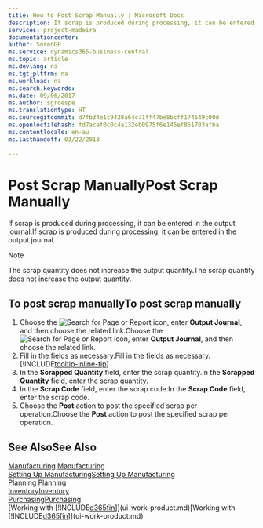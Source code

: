 ```yaml
---
title: How to Post Scrap Manually | Microsoft Docs
description: If scrap is produced during processing, it can be entered in the output journal. Note that the scrap quantity does not increase the output quantity.
services: project-madeira
documentationcenter: 
author: SorenGP
ms.service: dynamics365-business-central
ms.topic: article
ms.devlang: na
ms.tgt_pltfrm: na
ms.workload: na
ms.search.keywords: 
ms.date: 09/06/2017
ms.author: sgroespe
ms.translationtype: HT
ms.sourcegitcommit: d7fb34e1c9428a64c71ff47be8bcff174649c00d
ms.openlocfilehash: fd7acef0c0c4a132eb0975f6e145ef861703afba
ms.contentlocale: en-au
ms.lasthandoff: 03/22/2018

---
```

# <a name="post-scrap-manually"></a><span data-ttu-id="502c8-104">Post Scrap Manually</span><span class="sxs-lookup"><span data-stu-id="502c8-104">Post Scrap Manually</span></span>
<span data-ttu-id="502c8-105">If scrap is produced during processing, it can be entered in the output journal.</span><span class="sxs-lookup"><span data-stu-id="502c8-105">If scrap is produced during processing, it can be entered in the output journal.</span></span> 

> [!NOTE]
> <span data-ttu-id="502c8-106">The scrap quantity does not increase the output quantity.</span><span class="sxs-lookup"><span data-stu-id="502c8-106">The scrap quantity does not increase the output quantity.</span></span>  

## <a name="to-post-scrap-manually"></a><span data-ttu-id="502c8-107">To post scrap manually</span><span class="sxs-lookup"><span data-stu-id="502c8-107">To post scrap manually</span></span>  
1. <span data-ttu-id="502c8-108">Choose the ![Search for Page or Report](media/ui-search/search_small.png "Search for Page or Report icon") icon, enter **Output Journal**, and then choose the related link.</span><span class="sxs-lookup"><span data-stu-id="502c8-108">Choose the ![Search for Page or Report](media/ui-search/search_small.png "Search for Page or Report icon") icon, enter **Output Journal**, and then choose the related link.</span></span>  
2. <span data-ttu-id="502c8-109">Fill in the fields as necessary.</span><span class="sxs-lookup"><span data-stu-id="502c8-109">Fill in the fields as necessary.</span></span> [!INCLUDE[tooltip-inline-tip](includes/tooltip-inline-tip_md.md)]  
3. <span data-ttu-id="502c8-110">In the **Scrapped Quantity** field, enter the scrap quantity.</span><span class="sxs-lookup"><span data-stu-id="502c8-110">In the **Scrapped Quantity** field, enter the scrap quantity.</span></span>  
4. <span data-ttu-id="502c8-111">In the **Scrap Code** field, enter the scrap code.</span><span class="sxs-lookup"><span data-stu-id="502c8-111">In the **Scrap Code** field, enter the scrap code.</span></span>  
5. <span data-ttu-id="502c8-112">Choose the **Post** action to post the specified scrap per operation.</span><span class="sxs-lookup"><span data-stu-id="502c8-112">Choose the **Post** action to post the specified scrap per operation.</span></span>  

## <a name="see-also"></a><span data-ttu-id="502c8-113">See Also</span><span class="sxs-lookup"><span data-stu-id="502c8-113">See Also</span></span>  
<span data-ttu-id="502c8-114">[Manufacturing](production-manage-manufacturing.md)  </span><span class="sxs-lookup"><span data-stu-id="502c8-114">[Manufacturing](production-manage-manufacturing.md)  </span></span>  
[<span data-ttu-id="502c8-115">Setting Up Manufacturing</span><span class="sxs-lookup"><span data-stu-id="502c8-115">Setting Up Manufacturing</span></span>](production-configure-production-processes.md)  
<span data-ttu-id="502c8-116">[Planning](production-planning.md)    </span><span class="sxs-lookup"><span data-stu-id="502c8-116">[Planning](production-planning.md)    </span></span>  
[<span data-ttu-id="502c8-117">Inventory</span><span class="sxs-lookup"><span data-stu-id="502c8-117">Inventory</span></span>](inventory-manage-inventory.md)  
[<span data-ttu-id="502c8-118">Purchasing</span><span class="sxs-lookup"><span data-stu-id="502c8-118">Purchasing</span></span>](purchasing-manage-purchasing.md)  
<span data-ttu-id="502c8-119">[Working with [!INCLUDE[d365fin](includes/d365fin_md.md)]](ui-work-product.md)</span><span class="sxs-lookup"><span data-stu-id="502c8-119">[Working with [!INCLUDE[d365fin](includes/d365fin_md.md)]](ui-work-product.md)</span></span>

